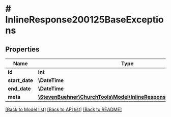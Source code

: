 # # InlineResponse200125BaseExceptions

## Properties

Name | Type | Description | Notes
------------ | ------------- | ------------- | -------------
**id** | **int** |  | [optional]
**start_date** | **\DateTime** |  | [optional]
**end_date** | **\DateTime** |  | [optional]
**meta** | [**\StevenBuehner\ChurchTools\Model\InlineResponse200125BaseMeta1**](InlineResponse200125BaseMeta1.md) |  | [optional]

[[Back to Model list]](../../README.md#models) [[Back to API list]](../../README.md#endpoints) [[Back to README]](../../README.md)
